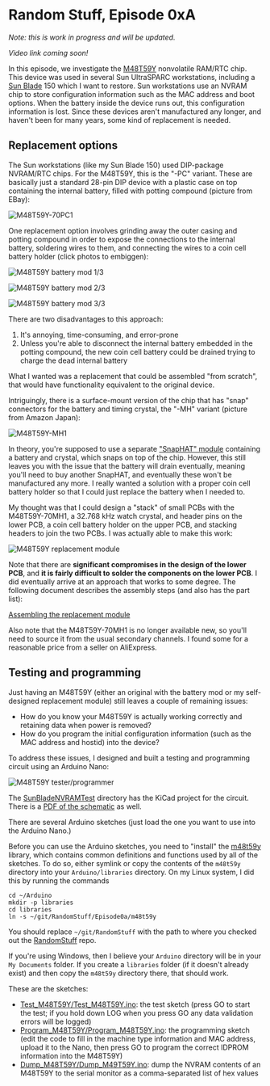 # Random Stuff, Episode 0xA

*Note: this is work in progress and will be updated.*

*Video link coming soon!*

In this episode, we investigate the
[M48T59Y](https://media.digikey.com/pdf/Data%20Sheets/ST%20Microelectronics%20PDFS/M48T59,Y_V.pdf)
nonvolatile RAM/RTC chip. This device was used in several Sun UltraSPARC workstations,
including a [Sun Blade](https://en.wikipedia.org/wiki/Sun_Blade_(workstation)) 150 which
I want to restore. Sun workstations use an NVRAM chip to store configuration information
such as the MAC address and boot options.  When the battery inside the device runs out,
this configuration information is lost.  Since these devices aren't manufactured any longer,
and haven't been for many years, some kind of replacement is needed.

## Replacement options

The Sun workstations (like my Sun Blade 150) used DIP-package
NVRAM/RTC chips. For the M48T59Y, this is the "-PC" variant.
These are basically just a standard 28-pin DIP device with a
plastic case on top containing the internal battery,
filled with potting compound (picture from EBay):

![M48T59Y-70PC1](img/M48T59Y-70PC1.jpg)

One replacement option involves grinding away the outer casing and potting compound
in order to expose the connections to the internal battery, soldering
wires to them, and connecting the wires to a coin cell battery holder
(click photos to embiggen):

![M48T59Y battery mod 1/3](img/m48t59y_battery_mod_1.jpg)

![M48T59Y battery mod 2/3](img/m48t59y_battery_mod_2.jpg)

![M48T59Y battery mod 3/3](img/m48t59y_battery_mod_3.jpg)

There are two disadvantages to this approach:

1. It's annoying, time-consuming, and error-prone
2. Unless you're able to disconnect the internal battery embedded in the potting
   compound, the new coin cell battery could be drained trying to charge
   the dead internal battery

What I wanted was a replacement that could be assembled "from scratch", that
would have functionality equivalent to the original device.

Intriguingly, there is a surface-mount version of the chip that has "snap" connectors
for the battery and timing crystal, the "-MH" variant (picture from Amazon Japan):

![M48T59Y-MH1](img/M48T59Y-70MH1.jpg)

In theory, you're supposed to use a separate
["SnapHAT" module](https://www.digikey.com/en/products/detail/stmicroelectronics/M4T28-BR12SH1/679615)
containing a battery and crystal, which snaps on top of the chip.
However, this still leaves you with the issue that the battery will
drain eventually, meaning you'll need to buy another SnapHAT, and
eventually these won't be manufactured any more. I really wanted
a solution with a proper coin cell battery holder so that I could
just replace the battery when I needed to.

My thought was that I could design a "stack" of small PCBs with the M48T59Y-70MH1,
a 32.768 kHz watch crystal, and header pins on the lower PCB, a coin cell
battery holder on the upper PCB, and stacking headers to join the two PCBs.
I was actually able to make this work:

![M48T59Y replacement module](img/m48t59y_replacement.jpg)

Note that there are **significant compromises in the design of the lower PCB**,
and **it is fairly difficult to solder the components on the lower PCB**. I did eventually
arrive at an approach that works to some degree. The following document describes
the assembly steps (and also has the part list):

[Assembling the replacement module](assembly.md)

Also note that the M48T59Y-70MH1 is no longer available new, so you'll need to source
it from the usual secondary channels. I found some for a reasonable price from
a seller on AliExpress.

## Testing and programming

Just having an M48T59Y (either an original with the battery mod or my self-designed
replacement module) still leaves a couple of remaining issues:

* How do you know your M48T59Y is actually working correctly and retaining data
  when power is removed?
* How do you program the initial configuration information (such as the MAC
  address and hostid) into the device?

To address these issues, I designed and built a testing and programming circuit
using an Arduino Nano:

![M48T59Y tester/programmer](img/tester_programmer.jpg)

The [SunBladeNVRAMTest](SunBladeNVRAMTest) directory has the KiCad
project for the circuit. There is a [PDF of the schematic](SunBladeNVRAMTest/SunBladeNVRAMTest.pdf)
as well.

There are several Arduino sketches (just load the one you want to use into the
Arduino Nano.)

Before you can use the Arduino sketches, you need to "install" the
[m48t59y](m48t59y) library, which contains common definitions and functions
used by all of the sketches. To do so, either symlink or copy the
contents of the `m48t59y` directory into your `Arduino/libraries`
directory. On my Linux system, I did this by running the commands

```
cd ~/Arduino
mkdir -p libraries
cd libraries
ln -s ~/git/RandomStuff/Episode0a/m48t59y
```

You should replace `~/git/RandomStuff` with the path to where you checked
out the [RandomStuff](https://github.com/daveho/RandomStuff/) repo.

If you're using Windows, then I believe your `Arduino` directory
will be in your `My Documents` folder. If you create a `libraries` folder
(if it doesn't already exist) and then copy the `m48t59y` directory there,
that should work.

These are the sketches:

* [Test\_M48T59Y/Test\_M48T59Y.ino](Test_M48T59Y/Test_M48T59Y.ino):
  the test sketch (press GO to start the test; if you hold down LOG when
  you press GO any data validation errors will be logged)
* [Program\_M48T59Y/Program\_M48T59Y.ino](Program_M48T59Y/Program_M48T59Y.ino):
  the programming sketch (edit the code to fill in the machine type information
  and MAC address, upload it to the Nano, then press GO to program the
  correct IDPROM information into the M48T59Y)
* [Dump\_M48T59Y/Dump\_M49T59Y.ino](Dump_M48T59Y/Dump_M48T59Y.ino):
  dump the NVRAM contents of an M48T59Y to the serial monitor as a
  comma-separated list of hex values
